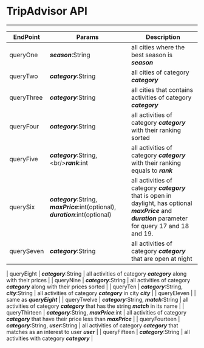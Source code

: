 # TripAdvisor API
----

| EndPoint | Params | Description |
| ------ | ------ | ------ |
| queryOne | ***season***:String | all cities where the best season is ***season*** |
| queryTwo | ***category***:String | all cities of category ***category*** |
| queryThree | ***category***:String | all cities that contains activities of category ***category*** |
| queryFour | ***category***:String | all activities of category ***category*** with their ranking sorted |
| queryFive | ***category***:String,\<br/>***rank***:int | all activities of category ***category*** with their ranking equals to ***rank*** |
| querySix | ***category***:String, ***maxPrice***:int(optional), ***duration***:int(optional) | all activities of category ***category*** that is open in daylight, has optional ***maxPrice*** and ***duration*** parameter for query 17 and 18 and 19. |
| querySeven | ***category***:String | all activities of category ***category*** that are open at night |
<!-- done ^ -->
| queryEight | ***category***:String | all activities of category ***category*** along with their prices |
| queryNine | ***category***:String | all activities of category ***category*** along with their prices sorted |
| queryTen | ***category***:String,<br/> ***city***:String | all activities of category ***category*** in city ***city*** |
| queryEleven |  | same as ***queryEight*** |
| queryTwelve | ***category***:String, ***match***:String | all activities of category ***category*** that has the string ***match*** in its name |
| queryThirteen | ***category***:String, ***maxPrice***:int | all activities of category ***category*** that have their price less than ***maxPrice*** |
| queryFourteen | ***category***:String, ***user***:String | all activities of category ***category*** that matches as an interest to user ***user*** |
| queryFifteen | ***category***:String | all activities with category ***category*** |